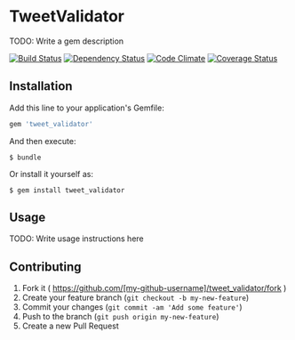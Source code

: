# TweetValidator

TODO: Write a gem description

[![Build Status](https://travis-ci.org/sue445/tweet_validator.png?branch=master)](https://travis-ci.org/sue445/tweet_validator)
[![Dependency Status](https://gemnasium.com/sue445/tweet_validator.svg)](https://gemnasium.com/sue445/tweet_validator)
[![Code Climate](https://codeclimate.com/github/sue445/tweet_validator/badges/gpa.svg)](https://codeclimate.com/github/sue445/tweet_validator)
[![Coverage Status](https://img.shields.io/coveralls/sue445/tweet_validator.svg)](https://coveralls.io/r/sue445/tweet_validator)

## Installation

Add this line to your application's Gemfile:

```ruby
gem 'tweet_validator'
```

And then execute:

    $ bundle

Or install it yourself as:

    $ gem install tweet_validator

## Usage

TODO: Write usage instructions here

## Contributing

1. Fork it ( https://github.com/[my-github-username]/tweet_validator/fork )
2. Create your feature branch (`git checkout -b my-new-feature`)
3. Commit your changes (`git commit -am 'Add some feature'`)
4. Push to the branch (`git push origin my-new-feature`)
5. Create a new Pull Request
